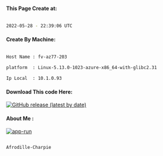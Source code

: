 
   
#### This Page Create at:

```bash

2022-05-28 - 22:39:06 UTC

```

#### Create By Machine:

```bash

Host Name : fv-az77-203

platform  : Linux-5.13.0-1023-azure-x86_64-with-glibc2.31

Ip Local  : 10.1.0.93

```
#### Download This code Here:

[![GitHub release (latest by date)](https://img.shields.io/github/v/release/Afrodille-Charpie/App-Run-1?style=for-the-badge&label=Download)](https://github.com/Afrodille-Charpie/App-Run-1/releases) 

</p> 

#### About Me :

[![app-run](https://github.com/Afrodille-Charpie/App-Run-1/actions/workflows/app-run.yml/badge.svg)](https://github.com/Afrodille-Charpie/App-Run-1/actions/workflows/app-run.yml)

```bash

Afrodille-Charpie

```

